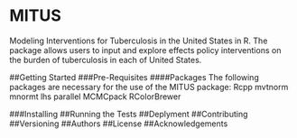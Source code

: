 # MITUS

Modeling Interventions for Tuberculosis in the United States in R. 
    The package allows users to input and explore effects policy interventions 
    on the burden of tuberculosis in each of United States. 

##Getting Started 
###Pre-Requisites 
####Packages 
The following packages are necessary for the use of the MITUS package: 
Rcpp
mvtnorm
mnormt
lhs
parallel
MCMCpack
RColorBrewer

###Installing 
##Running the Tests
##Deplyment
##Contributing
##Versioning
##Authors 
##License 
##Acknowledgements
